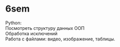 # 6sem

Python: 
<br> Посмотреть структуру данных ООП
<br> Обработка исключений
<br> Работа с файлами: видео, изображение, таблицы.
